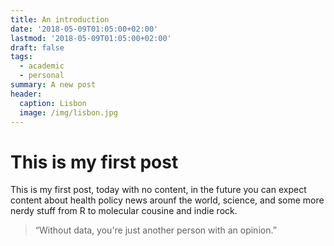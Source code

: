 ```yaml
---
title: An introduction
date: '2018-05-09T01:05:00+02:00'
lastmod: '2018-05-09T01:05:00+02:00'
draft: false
tags:
  - academic
  - personal
summary: A new post
header:
  caption: Lisbon
  image: /img/lisbon.jpg
---
```

# This is my first post 

This is my first post, today with no content, in the future you can expect content about health policy news arounf the world, science, and some more nerdy stuff from R to molecular cousine and indie rock.

> “Without data, you're just another person with an opinion.”


